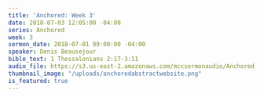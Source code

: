 ```yaml
---
title: 'Anchored: Week 3'
date: 2018-07-03 12:05:00 -04:00
series: Anchored
week: 3
sermon_date: 2018-07-01 09:00:00 -04:00
speaker: Denis Beausejour
bible_text: 1 Thessalonians 2:17-3:11
audio_file: https://s3.us-east-2.amazonaws.com/mccsermonaudio/Anchored_+Week+3.lite.mp3
thumbnail_image: "/uploads/anchoredabstractwebsite.png"
is_featured: true
---
```


